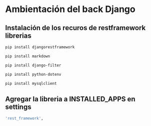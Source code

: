 # Ambientación del back Django

## Instalación de los recuros de restframework librerias 
```bash
pip install djangorestframework
```
```bash
pip install markdown 
```
```bash
pip install django-filter  
```
```bash
pip install python-dotenv
```
```bash
pip install mysqlclient
```

## Agregar la libreria a INSTALLED_APPS en settings
```bash
'rest_framework',
```

